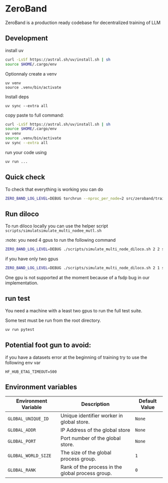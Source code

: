# ZeroBand
ZeroBand is a production ready codebase for decentralized training of LLM


## Development

install uv

```bash
curl -LsSf https://astral.sh/uv/install.sh | sh
source $HOME/.cargo/env
```

Optionnaly create a venv

```
uv venv
source .venv/bin/activate
```

Install deps
```
uv sync --extra all
```


copy paste to full command:
```bash
curl -LsSf https://astral.sh/uv/install.sh | sh
source $HOME/.cargo/env
uv venv
source .venv/bin/activate
uv sync --extra all
```


run your code using 

```bash
uv run ...
```

## Quick check

To check that everything is working you can do

```bash
ZERO_BAND_LOG_LEVEL=DEBUG torchrun --nproc_per_node=2 src/zeroband/train.py @configs/debug/normal.toml
```

## Run diloco

To run diloco locally you can use the helper script `scripts/simulatsimulate_multi_nodee_mutl.sh` 

:note: you need 4 gpus to run the following command

```bash
ZERO_BAND_LOG_LEVEL=DEBUG ./scripts/simulate_multi_node_diloco.sh 2 2 src/zeroband/train.py @configs/debug/diloco.toml
```

if you have only two gpus

```bash
ZERO_BAND_LOG_LEVEL=DEBUG ./scripts/simulate_multi_node_diloco.sh 2 1 src/zeroband/train.py @configs/debug/diloco.toml
```

One gpu is not supported at the moment because of a fsdp bug in our implementation.

## run test

You need a machine with a least two gpus to run the full test suite.

Some test must be run from the root directory.
```bash
uv run pytest
```

## Potential foot gun to avoid:

if you have a datasets error at the beginning of training try to use the following env var
```
HF_HUB_ETAG_TIMEOUT=500
```

## Environment variables
| Environment Variable  | Description                                      | Default Value |
|-----------------------|--------------------------------------------------|---------------|
| `GLOBAL_UNIQUE_ID`    | Unique identifier worker in global store.        | `None`  |
| `GLOBAL_ADDR`         | IP Address of the global store                   | `None`  |
| `GLOBAL_PORT`         | Port number of the global store.                 | `None` |
| `GLOBAL_WORLD_SIZE`   | The size of the global process group.            | `1` |
| `GLOBAL_RANK`         | Rank of the process in the global process group. | `0` |
